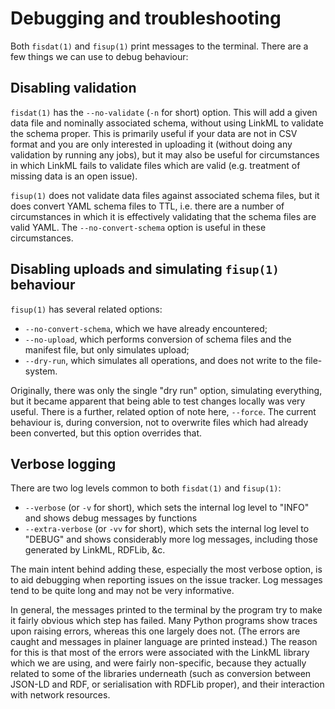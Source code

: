 # Debugging and troubleshooting

Both `fisdat(1)` and `fisup(1)` print messages to the terminal. There are a few things we can use to debug behaviour:

## Disabling validation

`fisdat(1)` has the `--no-validate` (`-n` for short) option. This will add a given data file and nominally associated schema, without using LinkML to validate the schema proper. This is primarily useful if your data are not in CSV format and you are only interested in uploading it (without doing any validation by running any jobs), but it may also be useful for circumstances in which LinkML fails to validate files which are valid (e.g. treatment of missing data is an open issue).

`fisup(1)` does not validate data files against associated schema files, but it does convert YAML schema files to TTL, i.e. there are a number of circumstances in which it is effectively validating that the schema files are valid YAML. The `--no-convert-schema` option is useful in these circumstances.

## Disabling uploads and simulating `fisup(1)` behaviour

`fisup(1)` has several related options:
- `--no-convert-schema`, which we have already encountered;
- `--no-upload`, which performs conversion of schema files and the manifest file, but only simulates upload;
- `--dry-run`, which simulates all operations, and does not write to the file-system.

Originally, there was only the single "dry run" option, simulating everything, but it became apparent that being able to test changes locally was very useful. There is a further, related option of note here, `--force`. The current behaviour is, during conversion, not to overwrite files which had already been converted, but this option overrides that.

## Verbose logging

There are two log levels common to both `fisdat(1)` and `fisup(1)`:
- `--verbose` (or `-v` for short), which sets the internal log level to "INFO" and shows debug messages by functions
- `--extra-verbose` (or `-vv` for short), which sets the internal log level to "DEBUG" and shows considerably more log messages, including those generated by LinkML, RDFLib, &c. 

The main intent behind adding these, especially the most verbose option, is to aid debugging when reporting issues on the issue tracker. Log messages tend to be quite long and may not be very informative.

In general, the messages printed to the terminal by the program try to make it fairly obvious which step has failed. Many Python programs show traces upon raising errors, whereas this one largely does not. (The errors are caught and messages in plainer language are printed instead.) The reason for this is that most of the errors were associated with the LinkML library which we are using, and were fairly non-specific, because they actually related to some of the libraries underneath (such as conversion between JSON-LD and RDF, or serialisation with RDFLib proper), and their interaction with network resources. 
